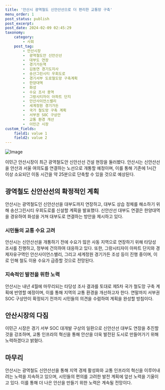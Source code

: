 ```yaml
---
title: '안산시 광역철도 신안산선으로 더 편리한 교통망 구축'
menu_order: 1
post_status: publish
post_excerpt: 
post_date: 2024-02-09 02:45:29
taxonomy:
    category:
        - 사회
    post_tag:
        - 안산시장
        -  광역철도안 신안산선
        -  대부도 연장
        -  경기가든역
        -  김동연 경기도지사
        -  송산그린시티 우회도로
        -  경기서부 도로철도망 구축계획
        -  한양대역
        -  화성
        -  수요 조사 용역
        -  그랑시티자이 아파트 단지
        -  안산사이언스밸리
        -  세계정원 경기가든
        -  국가 철도망 구축 계획
        -  서부권 SOC 구상안
        -  교통 환경 개선
        -  이민근 시장
custom_fields:
    field1: value 1
    field2: value 2
---
```


![Image](https://imgnews.pstatic.net/image/666/2024/02/08/0000033253_001_20240208164202627.jpg?type=w647)

이민근 안산시장이 최근 광역철도안 신안산선 건설 현장을 둘러봤다. 안산시는 신안산선을 안산과 서울 여의도를 연결하는 노선으로 개통할 예정이며, 이를 통해 기존에 1시간 이상 소요되던 이동 시간을 약 25분으로 단축할 수 있을 것으로 예상된다.
## 광역철도 신안산선의 확정적인 계획
안산시는 광역철도인 신안산선을 대부도까지 연장하고, 대부도 상습 정체를 해소하기 위해 송산그린시티 우회도로를 신설할 계획을 발표했다. 신안산선 대부도 연결은 한양대역을 경유하여 화성을 거쳐 대부도로 연결하는 방안을 제시하고 있다.
### 시민들의 교통 수요 고려
안산시는 신안산선을 개통하기 전에 수요가 많은 사동 지역으로 연장하기 위해 타당성 조사를 진행하고, 정부에 건의하여 대응하고 있다. 또한, 그랑시티자이 아파트 단지와 경제자유구역인 안산사이언스밸리, 그리고 세계정원 경기가든 조성 등이 진행 중이며, 이로 인해 철도 이용 수요가 급증할 것으로 전망된다.
### 지속적인 발전을 위한 노력
안산시는 내년 4월에 마무리되는 타당성 조사 결과를 토대로 제5차 국가 철도망 구축 계획에 반영할 예정이며, 이를 통해 지역의 교통 환경을 개선하고자 한다. 연말까지 서부권 SOC 구상안이 확정되기 전까지 시민들의 의견을 수렴하여 계획을 완성할 방침이다.
## 안산시장의 다짐
이민근 시장은 경기 서부 SOC 대개발 구상의 일환으로 신안산선 대부도 연장을 추진할 것을 강조하며, 교통 인프라의 혁신을 통해 안산을 더욱 발전된 도시로 만들어가기 위해 노력하겠다고 밝혔다.
## 마무리
안산시는 광역철도 신안산선을 통해 지역 경제 활성화와 교통 인프라의 혁신을 이루어내려는 노력을 지속하고 있으며, 시민들의 편의를 고려한 발전 계획에 앞선 노력을 기울이고 있다. 이를 통해 더 나은 안산을 만들기 위한 노력은 계속될 전망이다.
